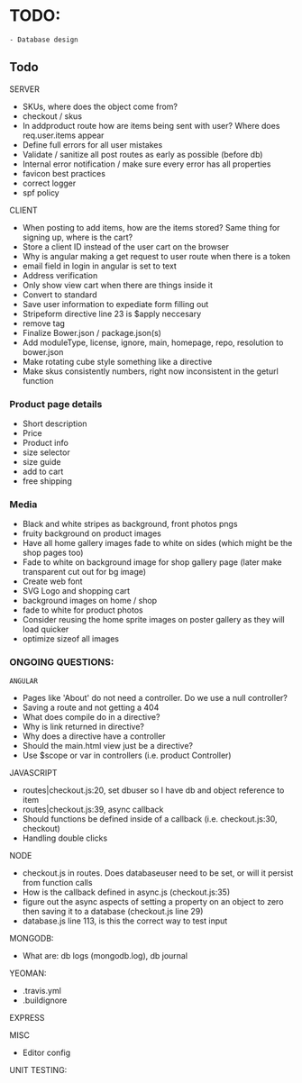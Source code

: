 # TODO:
    - Database design

## Todo 
  SERVER
  - SKUs, where does the object come from?
  - checkout / skus
  - In addproduct route how are items being sent with user? Where does req.user.items appear
  - Define full errors for all user mistakes
  - Validate / sanitize all post routes as early as possible (before db)
  - Internal error notification / make sure every error has all properties
  - favicon best practices
  - correct logger
  - spf policy
 
  CLIENT
  - When posting to add items, how are the items stored? Same thing for signing up, where is the cart?
  - Store a client ID instead of the user cart on the browser
  - Why is angular making a get request to user route when there is a token
  - email field in login in angular is set to text
  - Address verification
  - Only show view cart when there are things inside it
  - Convert to standard
  - Save user information to expediate form filling out
  - Stripeform directive line 23 is $apply neccesary
  - remove <base> tag
  - Finalize Bower.json / package.json(s)
  - Add moduleType, license, ignore, main, homepage, repo, resolution to bower.json
  - Make rotating cube style something like a directive
  - Make skus consistently numbers, right now inconsistent in the geturl function
  
### Product page details
  - Short description
  - Price
  - Product info
  - size selector
  - size guide
  - add to cart
  - free shipping

### Media
  - Black and white stripes as background, front photos pngs
  - fruity background on product images
  - Have all home gallery images fade to white on sides (which might be the shop pages too)
  - Fade to white on background image for shop gallery page (later make transparent cut out for bg image)
  - Create web font
  - SVG Logo and shopping cart
  - background images on home / shop
  - fade to white for product photos
  - Consider reusing the home sprite images on poster gallery as they will load quicker
  - optimize sizeof all images

### ONGOING QUESTIONS:
    ANGULAR
  - Pages like 'About' do not need a controller. Do we use a null controller?
  - Saving a route and not getting a 404
  - What does compile do in a directive?
  - Why is link returned in directive?
  - Why does a directive have a controller
  - Should the main.html view just be a directive?
  - Use $scope or var in controllers (i.e. product Controller)

  JAVASCRIPT
  - routes|checkout.js:20, set dbuser so I have db and object reference to item
  - routes|checkout.js:39, async callback
  - Should functions be defined inside of a callback (i.e. checkout.js:30, checkout)
  - Handling double clicks

  NODE
  - checkout.js in routes. Does databaseuser need to be set, or will it persist from function calls
  - How is the callback defined in async.js (checkout.js:35)
  - figure out the async aspects of setting a property on an object to zero then saving it to a database (checkout.js line 29)
  - database.js line 113, is this the correct way to test input

  MONGODB:
  - What are: db logs (mongodb.log), db journal

  YEOMAN:
  -  .travis.yml
  -  .buildignore

  EXPRESS

  MISC
  - Editor config

  UNIT TESTING:

